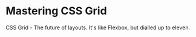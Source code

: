 # Mastering CSS Grid
CSS Grid - The future of layouts. It's like Flexbox, but dialled up to eleven.
